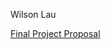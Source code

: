 Wilson Lau

[Final Project Proposal](https://github.com/Wilson-Lau/UCSC---Generative-Design/blob/master/docs/final/Proposal.md)
